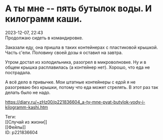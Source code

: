 А ты мне -- пять бутылок воды. И килограмм каши.
=================================================

   
 2023-12-07, 22:43   
  Продолжаю сидеть в командировке.   
   
 Заказали еду, она пришла в таких контейнерах с пластиковой крышкой. Часть с'ели. Половину своей дозы я оставил на завтра.   
   
 Утром достал из холодильника, разогрел в микроволновке. Ну и в общем крышка расплавилась (а контейнер нет). Хорошо, что еда не пострадала.   
   
 А всё дело в привычке. Мои штатные контейнеры с едой я не разогреваю без крышки, потому что еда может стрелять. В этот раз так делать было не надо.   
    
 <https://diary.ru/~zHz00/p221836604_a-ty-mne-pyat-butylok-vody-i-kilogramm-kashi.htm>   
   
 Теги:   
 [[Случай из жизни]]   
 [[Фейлы]]   
 ID: p221836604